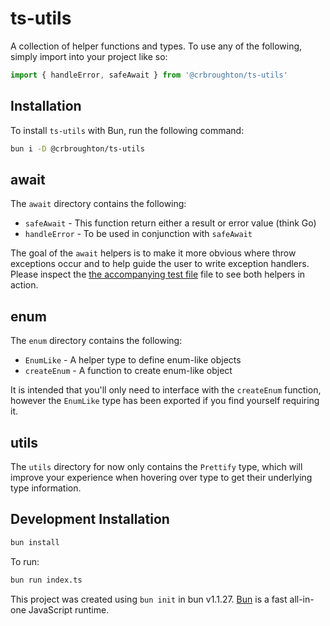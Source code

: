# ts-utils

A collection of helper functions and types. To use any of the following,
simply import into your project like so:

```typescript
import { handleError, safeAwait } from '@crbroughton/ts-utils'
```

## Installation

To install `ts-utils` with Bun, run the following command:

```bash
bun i -D @crbroughton/ts-utils
```

## await

The `await` directory contains the following:

- `safeAwait` - This function return either a result or error value (think Go)
- `handleError` - To be used in conjunction with `safeAwait`

The goal of the `await` helpers is to make it more obvious where throw exceptions
occur and to help guide the user to write exception handlers. Please inspect the [the accompanying test file](src/await/tests/await.test.ts) file to see both helpers in action.

## enum

The `enum` directory contains the following:

- `EnumLike` - A helper type to define enum-like objects
- `createEnum` - A function to create enum-like object

It is intended that you'll only need to interface with the `createEnum` function,
however the `EnumLike` type has been exported if you find yourself requiring it.

## utils

The `utils` directory for now only contains the `Prettify` type, which will
improve your experience when hovering over type to get their underlying type
information.

## Development Installation

```bash
bun install
```

To run:

```bash
bun run index.ts
```

This project was created using `bun init` in bun v1.1.27. [Bun](https://bun.sh) is a fast all-in-one JavaScript runtime.
